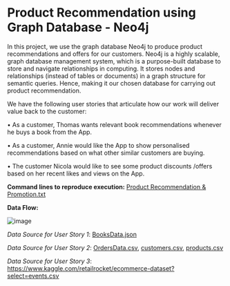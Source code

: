 # Product Recommendation using Graph Database - Neo4j

In this project, we use the graph database Neo4j to produce product recommendations and offers for our customers. Neo4j is a highly scalable, graph database management system, which is a purpose-built database to store and navigate relationships in computing. It stores nodes and relationships (instead of tables or documents) in a graph structure for semantic queries. Hence, making it our chosen database for carrying out product recommendation.


We have the following user stories that articulate how our work will deliver value back to the customer:


•	As a customer, Thomas wants relevant book recommendations whenever he buys a book from the App. 


•	As a customer, Annie would like the App to show personalised recommendations based on what other similar customers are buying. 


•	The customer Nicola would like to see some product discounts /offers based on her recent likes and views on the App.


**Command lines to reproduce execution:** [Product Recommendation & Promotion.txt](https://github.com/Garima27dec/Neo4j-Project/blob/main/Product%20Recommendation%20%26%20Promotion.txt)


**Data Flow:**


![image](https://github.com/Garima27dec/Neo4j-Project/assets/99138272/63c320e2-7e39-471e-b479-7c5411fc2c0f)


*Data Source for User Story 1*: [BooksData.json](https://github.com/Garima27dec/Neo4j-Project/blob/main/BooksData.json)


*Data Source for User Story 2*: [OrdersData.csv](https://github.com/Garima27dec/Neo4j-Project/blob/main/OrdersData.csv), [customers.csv](https://github.com/Garima27dec/Neo4j-Project/blob/main/customers.csv), [products.csv](https://github.com/Garima27dec/Neo4j-Project/blob/main/products.csv)


*Data Source for User Story 3*: https://www.kaggle.com/retailrocket/ecommerce-dataset?select=events.csv
